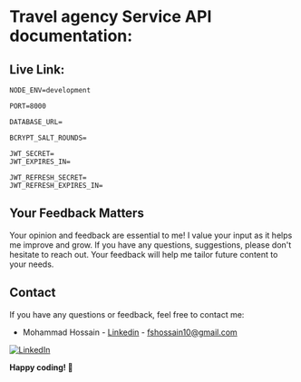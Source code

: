 # Travel agency Service API documentation:

## Live Link:

```.env
NODE_ENV=development

PORT=8000

DATABASE_URL=

BCRYPT_SALT_ROUNDS=

JWT_SECRET=
JWT_EXPIRES_IN=

JWT_REFRESH_SECRET=
JWT_REFRESH_EXPIRES_IN=

```

## Your Feedback Matters

Your opinion and feedback are essential to me! I value your input as it helps me improve and grow. If you have any questions, suggestions, please don't hesitate to reach out. Your feedback will help me tailor future content to your needs.

## Contact

If you have any questions or feedback, feel free to contact me:

- Mohammad Hossain - [Linkedin](https://www.linkedin.com/in/hossain1011/) - fshossain10@gmail.com

[![LinkedIn][linkedin-shield]][linkedin-url]

[linkedin-shield]: https://img.shields.io/badge/-LinkedIn-black.svg?style=for-the-badge&logo=linkedin&colorB=555
[linkedin-url]: https://www.linkedin.com/in/hossain1011/

**Happy coding! 🚀**
